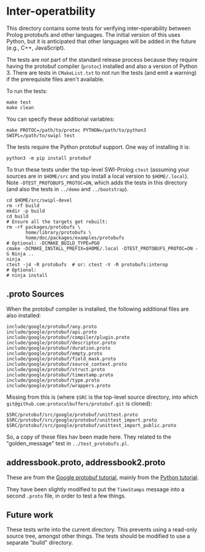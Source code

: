 # Inter-operatbility

This directory contains some tests for verifying inter-operability
between Prolog protobufs and other languages. The initial version of
this uses Python, but it is anticipated that other languages will be
added in the future (e.g., C++, JavaScript).

The tests are *not* part of the standard release process because they
require having the protobuf compiler (`protoc`) installed and also a
version of Python 3. There are tests in `CMakeList.txt` to not run the
tests (and emit a warning) if the prerequisite files aren't available.

To run the tests:
```
make test
make clean
```
You can specify these additional variables:
```
make PROTOC=/path/to/protoc PYTHON=/path/to/python3 SWIPL=/path/to/swipl test
```

The tests require the Python protobuf support. One way of installing it is:
```
python3 -m pip install protobuf
```

To trun these tests under the top-level SWI-Prolog `ctest` (assuming your
sources are in `$HOME/src` and you install a local version to
`$HOME/.local`). Note `-DTEST_PROTOBUFS_PROTOC=ON`, which adds
the tests in this directory (and also the tests in `../demo` and `../bootstrap`).
```
cd $HOME/src/swipl-devel
rm -rf build
mkdir -p build
cd build
# Ensure all the targets get rebuilt:
rm -rf packages/protobufs \
       home/library/protobufs \
       home/doc/packages/examples/protobufs
# Optional: -DCMAKE_BUILD_TYPE=PGO
cmake -DCMAKE_INSTALL_PREFIX=$HOME/.local -DTEST_PROTOBUFS_PROTOC=ON -G Ninja ..
ninja
ctest -j4 -R protobufs  # or: ctest -V -R protobufs:interop
# Optional:
# ninja install
```

## .proto Sources

When the protobuf compiler is installed, the following additional
files are also installed:

```
include/google/protobuf/any.proto
include/google/protobuf/api.proto
include/google/protobuf/compiler/plugin.proto
include/google/protobuf/descriptor.proto
include/google/protobuf/duration.proto
include/google/protobuf/empty.proto
include/google/protobuf/field_mask.proto
include/google/protobuf/source_context.proto
include/google/protobuf/struct.proto
include/google/protobuf/timestamp.proto
include/google/protobuf/type.proto
include/google/protobuf/wrappers.proto
```

Missing from this is (where `$SRC` is the top-level source directory, into which
`git@github.com:protocolbuffers/protobuf.git` is cloned):
```
$SRC/protobuf/src/google/protobuf/unittest.proto
$SRC/protobuf/src/google/protobuf/unittest_import.proto
$SRC/protobuf/src/google/protobuf/unittest_import_public.proto
```

So, a copy of these files hav been made here.
They related to the "golden_message" test in `../test_protobufs.pl`.

## addressbook.proto, addressbook2.proto

These are from the [Google protobuf
tutorial](https://developers.google.com/protocol-buffers/docs/tutorials),
mainly from the [Python
tutorial](https://developers.google.com/protocol-buffers/docs/pythontutorial).

They have been slightly modified to put the `TimeStamps` message into
a second `.proto` file, in order to test a few things.

## Future work

These tests write into the current directory. This prevents using a
read-only source tree, amongst other things. The tests should be
modified to use a separate "build" directory.
